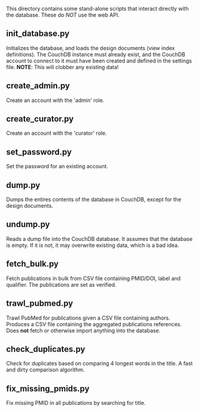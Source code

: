 This directory contains some stand-alone scripts that interact
directly with the database. These do *NOT* use the web API.

init_database.py
----------------

Initializes the database, and loads the design documents (view index
definitions). The CouchDB instance must already exist, and the CouchDB
account to connect to it must have been created and defined in the
settings file. **NOTE**: This will clobber any existing data!

create_admin.py
---------------

Create an account with the 'admin' role.

create_curator.py
---------------

Create an account with the 'curator' role.

set_password.py
---------------

Set the password for an existing account.

dump.py
-------

Dumps the entires contents of the database in CouchDB, except for the
design documents.

undump.py
---------

Reads a dump file into the CouchDB database. It assumes that the database
is empty. If it is not, it may overwrite existing data, which is a bad idea.

fetch_bulk.py
-------------
Fetch publications in bulk from CSV file containing PMID/DOI, label 
and qualifier. The publications are set as verified.

trawl_pubmed.py
---------------
Trawl PubMed for publications given a CSV file containing authors.
Produces a CSV file containing the aggregated publications references.
Does **not** fetch or otherwise import anything into the database.

check_duplicates.py
-------------------
Check for duplicates based on comparing 4 longest words in the title.
A fast and dirty comparison algorithm.

fix_missing_pmids.py
--------------------
Fix missing PMID in all publications by searching for title.
